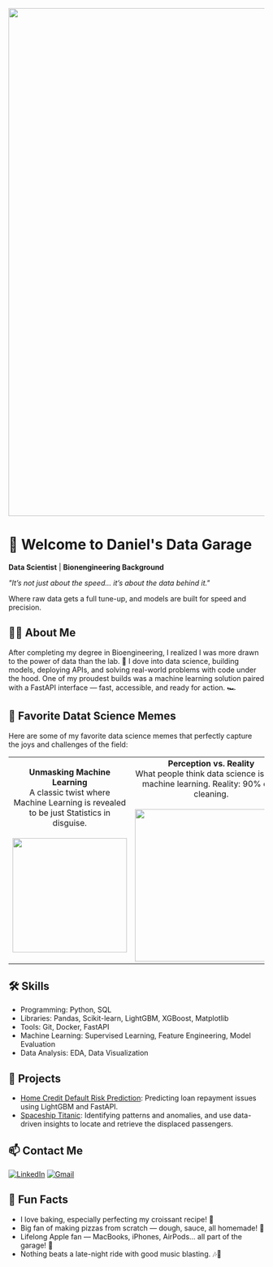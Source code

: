 <p align="center">
  <img src="https://media2.giphy.com/media/v1.Y2lkPTc5MGI3NjExMWs4a2N0MWoydnk4MDZsNGhhMGNzbDJkd2ZlZW1pbHk0NW53aGticiZlcD12MV9pbnRlcm5hbF9naWZfYnlfaWQmY3Q9Zw/A8Uo4id6WCk8rJkJk5/giphy.gif" width="1000px">
</p>


# 🔧 Welcome to Daniel's Data Garage

**Data Scientist** | **Bionengineering Background**

*"It’s not just about the speed... it’s about the data behind it."* 

Where raw data gets a full tune-up, and models are built for speed and precision.

## 👨‍💻 About Me

After completing my degree in Bioengineering, I realized I was more drawn to the power of data than the lab. 🚀
I dove into data science, building models, deploying APIs, and solving real-world problems with code under the hood.
One of my proudest builds was a machine learning solution paired with a FastAPI interface — fast, accessible, and ready for action. 🏎️

## 🚀 Favorite Datat Science Memes
Here are some of my favorite data science memes that perfectly capture the joys and challenges of the field:

<table>
  <tr>
    <td align="center">
      <strong>Unmasking Machine Learning</strong><br>
      A classic twist where Machine Learning is revealed to be just Statistics in disguise.<br><br>
      <img src="https://vokallond.com/wp-content/uploads/2023/09/Machine-learning-vs-statistics.png" width="225px">
    </td>
    <td align="center">
      <strong>Perception vs. Reality</strong><br>
      What people think data science is: 90% machine learning. Reality: 90% data cleaning.<br><br>
      <img src="https://img-9gag-fun.9cache.com/photo/a4Ey7od_700bwp.webp" width="300px">
    </td>
    <td align="center">
      <strong>The Weekend Effect</strong><br>
      Leaving code on Friday: "I'll finish this on Monday." Monday: "What does this mean?"<br><br>
      <img src="https://datasciencedojo.com/wp-content/uploads/16-995x1030.jpeg" width="300px">
    </td>
  </tr>
</table>



## 🛠️ Skills
- Programming: Python, SQL
- Libraries: Pandas, Scikit-learn, LightGBM, XGBoost, Matplotlib
- Tools: Git, Docker, FastAPI
- Machine Learning: Supervised Learning, Feature Engineering, Model Evaluation
- Data Analysis: EDA, Data Visualization

## 📂 Projects
- [Home Credit Default Risk Prediction](https://github.com/TuringCollegeSubmissions/dadanie-DS.v2.5.3.4.1.git): Predicting loan repayment issues using LightGBM and FastAPI.
- [Spaceship Titanic]([https://github.com/TuringCollegeSubmissions/dadanie-DS.v2.5.3.4.1.git](https://github.com/TuringCollegeSubmissions/dadanie-DS.v2.5.3.3.5)): Identifying patterns and anomalies, and use data-driven insights to locate and retrieve the displaced passengers.

## 📫 Contact Me

[![LinkedIn](https://img.shields.io/badge/LinkedIn-Connect-blue?style=flat&logo=linkedin)](https://www.linkedin.com/in/danielkurmel/)
[![Gmail](https://img.shields.io/badge/Gmail-Email-red?logo=gmail&logoColor=white)](mailto:danielkurmel@gmail.com)


## 🌱 Fun Facts
- I love baking, especially perfecting my croissant recipe! 🥐
- Big fan of making pizzas from scratch — dough, sauce, all homemade! 🍕
- Lifelong Apple fan — MacBooks, iPhones, AirPods... all part of the garage! 🍏
- Nothing beats a late-night ride with good music blasting. 🎶🚗
